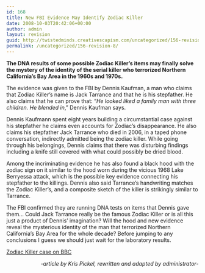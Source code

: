 ```yaml
---
id: 168
title: New FBI Evidence May Identify Zodiac Killer
date: 2008-10-03T20:42:06+00:00
author: admin
layout: revision
guid: http://twistedminds.creativescapism.com/uncategorized/156-revision-8/
permalink: /uncategorized/156-revision-8/
---
```

<p class="dropcap-first">
  <strong>The DNA results of some possible Zodiac Killer&#8217;s items may finally solve the mystery of the identity of the serial killer who terrorized Northern California&#8217;s Bay Area in the 1960s and 1970s.</strong>
</p>

The evidence was given to the FBI by Dennis Kaufman, a man who claims that Zodiac Killer&#8217;s name is Jack Tarrance and that he is his stepfather. He also claims that he can prove that: &#8220;_He looked liked a family man with three children. He blended in_,&#8221; Dennis Kaufman says.

Dennis Kaufmann spent eight years building a circumstantial case against his stepfather he claims even accounts for Zodiac&#8217;s disappearance. He also claims his stepfather Jack Tarrance who died in 2006, in a taped phone conversation, indirectly admitted being the zodiac killer. While going through his belongings, Dennis claims that there was disturbing findings including a knife still covered with what could possibly be dried blood.

Among the incriminating evidence he has also found a black hood with the zodiac sign on it similar to the hood worn during the vicious 1968 Lake Berryessa attack, which is the possible key evidence connecting his stepfather to the killings. Dennis also said Tarrance&#8217;s handwriting matches the Zodiac Killer&#8217;s, and a composite sketch of the killer is strikingly similar to Tarrance.

The FBI confirmed they are running DNA tests on items that Dennis gave them&#8230; Could Jack Tarrance really be the famous Zodiac Killer or is all this just a product of Dennis&#8217; imagination? Will the hood and new evidence reveal the mysterious identity of the man that terrorized Northern California&#8217;s Bay Area for the whole decade? Before jumping to any conclusions I guess we should just wait for the laboratory results.

[Zodiac Killer case on BBC](http://www.youtube.com/watch?v=jZCYvWKwMxc)

<p style="text-align: right;">
  <em>-article by Kris Pickel, rewritten and adapted by administrator-</em>
</p>